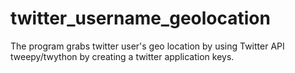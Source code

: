# twitter_username_geolocation
The program grabs twitter user's geo location by using Twitter API tweepy/twython by creating a twitter application keys.
